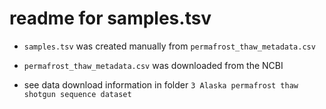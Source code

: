 # readme for samples.tsv

 - `samples.tsv` was created manually from `permafrost_thaw_metadata.csv`

 - `permafrost_thaw_metadata.csv` was downloaded from the NCBI

 - see data download information in folder `3 Alaska permafrost thaw shotgun sequence dataset`
